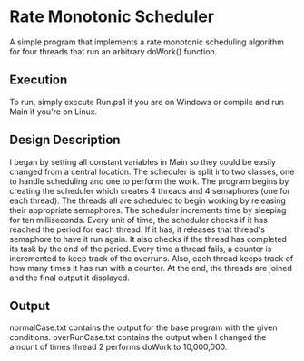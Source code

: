 # Rate Monotonic Scheduler
A simple program that implements a rate monotonic scheduling algorithm for four threads that run an arbitrary doWork() function.

## Execution
To run, simply execute Run.ps1 if you are on Windows or compile and run Main if you're on Linux.

## Design Description
I began by setting all constant variables in Main so they could be easily changed from a central location.  The scheduler is split into two classes, one to handle scheduling and one to perform the work.  The program begins by creating the scheduler which creates 4 threads and 4 semaphores (one for each thread).  The threads all are scheduled to begin working by releasing their appropriate semaphores.  The scheduler increments time by sleeping for ten milliseconds.  Every unit of time, the scheduler checks if it has reached the period for each thread.  If it has, it releases that thread's semaphore to have it run again.  It also checks if the thread has completed its task by the end of the period.  Every time a thread fails, a counter is incremented to keep track of the overruns.  Also, each thread keeps track of how many times it has run with a counter.  At the end, the threads are joined and the final output it displayed.

## Output
normalCase.txt contains the output for the base program with the given conditions.
overRunCase.txt contains the output when I changed the amount of times thread 2 performs doWork to 10,000,000.
